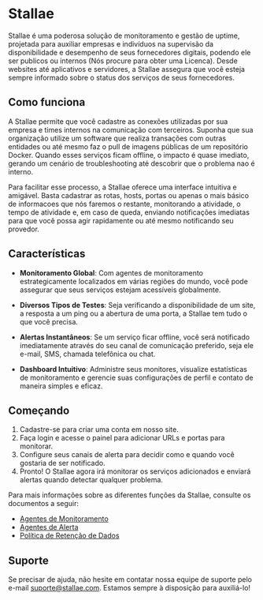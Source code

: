 # Stallae

Stallae é uma poderosa solução de monitoramento e gestão de uptime, projetada para auxiliar empresas e indivíduos na supervisão da disponibilidade e desempenho de seus fornecedores digitais, podendo ele ser publicos ou internos (Nós procure para obter uma Licenca). Desde websites até aplicativos e servidores, a Stallae assegura que você esteja sempre informado sobre o status dos serviços de seus fornecedores.

## Como funciona

A Stallae permite que você cadastre as conexões utilizadas por sua empresa e times internos na comunicação com terceiros. Suponha que sua organização utilize um software que realiza transações com outras entidades ou até mesmo faz o pull de imagens públicas de um repositório Docker. Quando esses serviços ficam offline, o impacto é quase imediato, gerando um cenário de troubleshooting até descobrir que o problema nao é interno.

Para facilitar esse processo, a Stallae oferece uma interface intuitiva e amigável. Basta cadastrar as rotas, hosts, portas ou apenas o mais básico de informacoes que nós faremos o restante, monitorando a atividade, o tempo de atividade e, em caso de queda, enviando notificações imediatas para que você possa agir rapidamente ou até mesmo notificando seu provedor.

## Características

- **Monitoramento Global**: Com agentes de monitoramento estrategicamente localizados em várias regiões do mundo, você pode assegurar que seus serviços estejam acessíveis globalmente.

- **Diversos Tipos de Testes**: Seja verificando a disponibilidade de um site, a resposta a um ping ou a abertura de uma porta, a Stallae tem tudo o que você precisa.

- **Alertas Instantâneos**: Se um serviço ficar offline, você será notificado imediatamente através do seu canal de comunicação preferido, seja ele e-mail, SMS, chamada telefônica ou chat.

- **Dashboard Intuitivo**: Administre seus monitores, visualize estatísticas de monitoramento e gerencie suas configurações de perfil e contato de maneira simples e eficaz.

## Começando

1. Cadastre-se para criar uma conta em nosso site.
2. Faça login e acesse o painel para adicionar URLs e portas para monitorar.
3. Configure seus canais de alerta para decidir como e quando você gostaria de ser notificado.
4. Pronto! O Stallae agora irá monitorar os serviços adicionados e enviará alertas quando detectar qualquer problema.

Para mais informações sobre as diferentes funções da Stallae, consulte os documentos a seguir:

- [Agentes de Monitoramento](Agentes/Agente_de_Monitoramento.md)
- [Agentes de Alerta](Agentes/Agente_de_Monitoramento.md)
- [Política de Retenção de Dados](Plitica_de_dados.md)

## Suporte

Se precisar de ajuda, não hesite em contatar nossa equipe de suporte pelo e-mail suporte@stallae.com. Estamos sempre à disposição para auxiliá-lo!